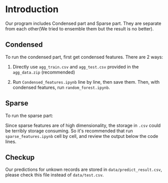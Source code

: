 # Introduction

Our program includes Condensed part and Sparse part. They are separate from each other(We tried to ensemble them but the result is no better).

## Condensed

To run the condensed part, first get condensed features. There are 2 ways:

1. Directly use `agg_train.csv` and `agg_test.csv` provided in the `agg_data.zip` (recommended)

2. Run `Condensed_features.ipynb` line by line, then save them. Then, with condensed features, run `random_forest.ipynb`.

## Sparse

To run the sparse part:

Since sparse features are of high dimensionality, the storage in `.csv` could be terribly storage consuming. So it's recommended that run `sparse_features.ipynb` cell by cell, and review the output below the code lines.

## Checkup

Our predictions for unkown records are stored in `data/predict_result.csv`, please check this file instead of `data/test.csv`.



